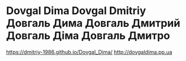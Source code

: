 # Dovgal Dima Dovgal Dmitriy Довгаль Дима Довгаль Дмитрий Довгаль Діма Довгаль Дмитро
https://dmitriy-1986.github.io/Dovgal_Dima/
http://dovgaldima.pp.ua
